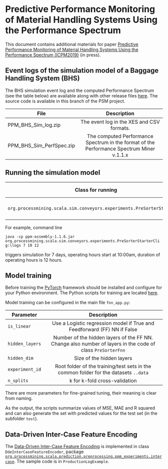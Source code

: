 # Predictive Performance Monitoring of Material Handling Systems Using the Performance Spectrum

This document contains additional materials for paper [Predictive Performance Monitoring of Material Handling Systems Using the Performance Spectrum (ICPM2019)](https://www.researchgate.net/publication/332877292_Predictive_Performance_Monitoring_of_Material_Handling_Systems_Using_the_Performance_Spectrum) (in press). 


## Event logs of the simulation model of a Baggage Handling System (BHS)

The BHS simulation event log and the computed Performance Spectrum (see the table below) are available along with other release files [here](TODO). The source code is available in this branch of the PSM project.


| File        | Description     | 
| ------------- |:-------------:|
| PPM_BHS_Sim_log.zip     | The event log in the XES and CSV formats. |
| PPM_BHS_Sim_PerfSpec.zip     | The computed Performance Spectrum in the format of the Performance Spectrum Miner  v.1.1.x |


## Running the simulation model

|Class for running | Command line arguments|
| ------------- |:-------------:|
|`org.processmining.scala.sim.conveyors.experiments.PreSorterStarterCli`| `output_directory days_to_simulate start_offset_hours duration_hours` |


For example, command line 

`java -cp ppm-assembly-1.1.6.jar org.processmining.scala.sim.conveyors.experiments.PreSorterStarterCli g:\logs 7 10 12` 

triggers simulation for 7 days, operating hours start at 10:00am, duration of operating hours is 12 hours.

## Model training

Before training the [PyTorch](https://pytorch.org/) framework should be installed and configure for your Python environment. The Python scripts for training are located [here](https://github.com/processmining-in-logistics/psm/tree/ppm/ppm/ML).

Model training can be configured in the main file `fnn_app.py`:

|Parameter | Description|
| ------------- |:-------------:|
|`is_linear`| Use a Logistic regression model if True and Feedforward (FF) NN if False|
|`hidden_layers`| Number of the hidden layers of the FF NN. Change also number of layers in the code of class `PreSorterFnn`|
|`hidden_dim`| Size of the hidden layers|
|`experiment_id`| Root folder of the training/test sets in the common folder for the datasets `..data`|
|`n_splits`| k for k-fold cross-validation|

There are more parameters for fine-grained tuning, their meaning is clear from naming.

As the output, the scripts summarize values of MSE, MAE and R squared and can also generate the set with predicted values for the test set (in the subfolder `test`). 


## Data-Driven Inter-Case Feature Encoding

The [Data-Driven Inter-Case Feature Encoding](https://www.sciencedirect.com/science/article/pii/S0306437918300292?via%3Dihub) is implemented in class `DdeInterCaseFeatureEncoder`, package [`org.processmining.scala.prediction.preprocessing.ppm_experiments.intercase`](https://github.com/processmining-in-logistics/psm/tree/ppm/ppm/src/main/scala/org/processmining/scala/intercase). The sample code is in `ProductionLogExample`.




